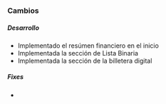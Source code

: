 <h3>Cambios</h3>
<h5>Desarrollo</h5>
<ul>
    <li>Implementado el resúmen financiero en el inicio</li>
    <li>Implementada la sección de Lista Binaria</li>
    <li>Implementada la sección de la billetera digital</li>
</ul>

<h5>Fixes</h5>
<ul>
<li></li>
</ul>